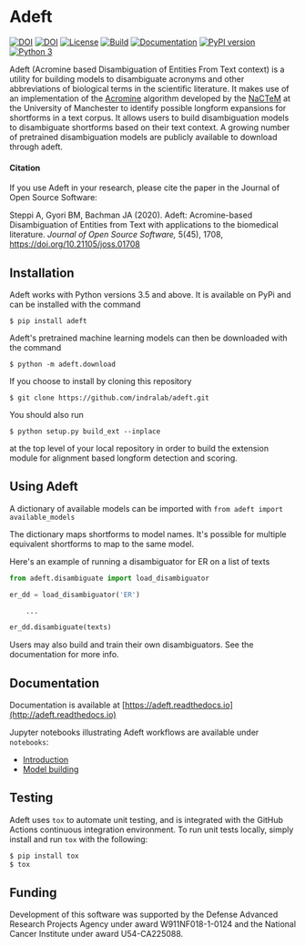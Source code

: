 # Adeft
[![DOI](https://joss.theoj.org/papers/10.21105/joss.01708/status.svg)](https://doi.org/10.21105/joss.01708)
[![DOI](https://zenodo.org/badge/156276061.svg)](https://zenodo.org/badge/latestdoi/156276061)
[![License](https://img.shields.io/badge/License-BSD%202--Clause-orange.svg)](https://opensource.org/licenses/BSD-2-Clause)
[![Build](https://travis-ci.org/indralab/adeft.svg)](https://travis-ci.org/indralab/adeft)
[![Documentation](https://readthedocs.org/projects/adeft/badge/?version=latest)](https://adeft.readthedocs.io/en/latest/?badge=latest)
[![PyPI version](https://badge.fury.io/py/adeft.svg)](https://badge.fury.io/py/adeft)
[![Python 3](https://img.shields.io/pypi/pyversions/adeft.svg)](https://www.python.org/downloads/release/python-357/)

Adeft (Acromine based Disambiguation of Entities From Text context) is a
utility for building models to disambiguate acronyms and other abbreviations of
biological terms in the scientific literature. It makes use of an
implementation of the [Acromine](http://www.chokkan.org/research/acromine/)
algorithm developed by the [NaCTeM](http://www.nactem.ac.uk/index.php) at the
University of Manchester to identify possible longform expansions for
shortforms in a text corpus.  It allows users to build disambiguation models to
disambiguate shortforms based on their text context. A growing number of
pretrained disambiguation models are publicly available to download through
adeft.

#### Citation

If you use Adeft in your research, please cite the paper in the Journal of
Open Source Software:

Steppi A, Gyori BM, Bachman JA (2020). Adeft: Acromine-based Disambiguation of
Entities from Text with applications to the biomedical literature.  *Journal of
Open Source Software,* 5(45), 1708, https://doi.org/10.21105/joss.01708

## Installation

Adeft works with Python versions 3.5 and above. It is available on PyPi and can be installed with the command

    $ pip install adeft

Adeft's pretrained machine learning models can then be downloaded with the command

    $ python -m adeft.download

If you choose to install by cloning this repository

    $ git clone https://github.com/indralab/adeft.git

You should also run

    $ python setup.py build_ext --inplace

at the top level of your local repository in order to build the extension module
for alignment based longform detection and scoring.

## Using Adeft
A dictionary of available models can be imported with `from adeft import available_models`

The dictionary maps shortforms to model names. It's possible for multiple equivalent
shortforms to map to the same model.

Here's an example of running a disambiguator for ER on a list of texts

```python
from adeft.disambiguate import load_disambiguator

er_dd = load_disambiguator('ER')

    ...

er_dd.disambiguate(texts)
```

Users may also build and train their own disambiguators. See the documentation
for more info.


## Documentation

Documentation is available at
[https://adeft.readthedocs.io](http://adeft.readthedocs.io)

Jupyter notebooks illustrating Adeft workflows are available under `notebooks`:
- [Introduction](notebooks/introduction.ipynb)
- [Model building](notebooks/model_building.ipynb)


## Testing

Adeft uses `tox` to automate unit testing, and is integrated with the GitHub Actions
continuous integration environment. To run unit tests locally, simply
install and run `tox` with the following:

```bash
$ pip install tox
$ tox
```

## Funding

Development of this software was supported by the Defense Advanced Research
Projects Agency under award W911NF018-1-0124 and the National Cancer Institute
under award U54-CA225088.
